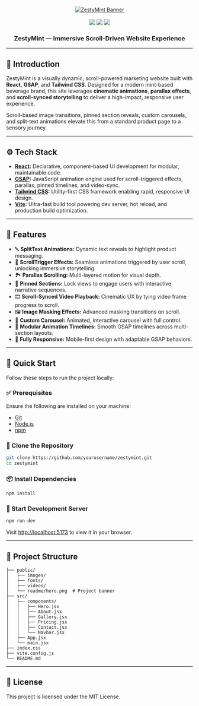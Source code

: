 <div align="center">
  <br />
  <a href="" target="_blank">
    <img src="https://i.postimg.cc/SKV9rFzT/Zestymint.png" alt="ZestyMint Banner" />
  </a>
  <br /><br />

  <div>
    <img src="https://img.shields.io/badge/-React-blue?style=for-the-badge&logo=react&logoColor=white" />
    <img src="https://img.shields.io/badge/-GSAP-88CE02?style=for-the-badge&logo=greensock&logoColor=white" />
    <img src="https://img.shields.io/badge/-Tailwind_CSS-38B2AC?style=for-the-badge&logo=tailwind-css&logoColor=white" />
  </div>

  <h3 align="center">ZestyMint — Immersive Scroll-Driven Website Experience</h3>
</div>

---

## 🤖 Introduction

ZestyMint is a visually dynamic, scroll-powered marketing website built with **React**, **GSAP**, and **Tailwind CSS**. Designed for a modern mint-based beverage brand, this site leverages **cinematic animations**, **parallax effects**, and **scroll-synced storytelling** to deliver a high-impact, responsive user experience.

Scroll-based image transitions, pinned section reveals, custom carousels, and split-text animations elevate this from a standard product page to a sensory journey.

---

## ⚙️ Tech Stack

- **[React](https://react.dev/):** Declarative, component-based UI development for modular, maintainable code.
- **[GSAP](https://gsap.com/):** JavaScript animation engine used for scroll-triggered effects, parallax, pinned timelines, and video-sync.
- **[Tailwind CSS](https://tailwindcss.com/):** Utility-first CSS framework enabling rapid, responsive UI design.
- **[Vite](https://vitejs.dev/):** Ultra-fast build tool powering dev server, hot reload, and production build optimization.

---

## 🔋 Features

- 🔤 **SplitText Animations:** Dynamic text reveals to highlight product messaging.
- 📜 **ScrollTrigger Effects:** Seamless animations triggered by user scroll, unlocking immersive storytelling.
- 🏞️ **Parallax Scrolling:** Multi-layered motion for visual depth.
- 📌 **Pinned Sections:** Lock views to engage users with interactive narrative sequences.
- 🎞️ **Scroll-Synced Video Playback:** Cinematic UX by tying video frame progress to scroll.
- 🖼️ **Image Masking Effects:** Advanced masking transitions on scroll.
- 🎠 **Custom Carousel:** Animated, interactive carousel with full control.
- 🧩 **Modular Animation Timelines:** Smooth GSAP timelines across multi-section layouts.
- 📱 **Fully Responsive:** Mobile-first design with adaptable GSAP behaviors.

---

## 🤸 Quick Start

Follow these steps to run the project locally:

### ✅ Prerequisites

Ensure the following are installed on your machine:

- [Git](https://git-scm.com/)
- [Node.js](https://nodejs.org/)
- [npm](https://www.npmjs.com/)

### 🧬 Clone the Repository

```bash
git clone https://github.com/yourusername/zestymint.git
cd zestymint
```

### 📦 Install Dependencies

```bash
npm install
```

### 🚀 Start Development Server

```bash
npm run dev
```

Visit [http://localhost:5173](http://localhost:5173) to view it in your browser.

---

## 📁 Project Structure

```
├── public/
│   ├── images/
│   ├── fonts/
│   ├── videos/
│   └── readme/hero.png  # Project banner
├── src/
│   ├── components/
│   │   ├── Hero.jsx
│   │   ├── About.jsx
│   │   ├── Gallery.jsx
│   │   ├── Pricing.jsx
│   │   ├── Contact.jsx
│   │   └── Navbar.jsx
│   ├── App.jsx
│   └── main.jsx
├── index.css
├── vite.config.js
└── README.md
```

---

## 📜 License

This project is licensed under the MIT License.
